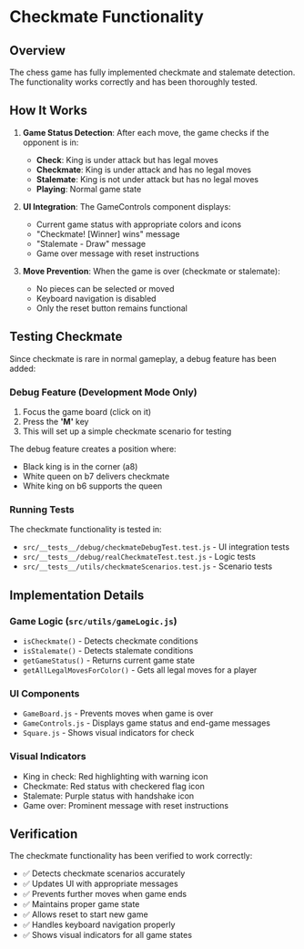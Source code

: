# Checkmate Functionality

## Overview

The chess game has fully implemented checkmate and stalemate detection. The functionality works correctly and has been thoroughly tested.

## How It Works

1. **Game Status Detection**: After each move, the game checks if the opponent is in:

   - **Check**: King is under attack but has legal moves
   - **Checkmate**: King is under attack and has no legal moves
   - **Stalemate**: King is not under attack but has no legal moves
   - **Playing**: Normal game state

2. **UI Integration**: The GameControls component displays:

   - Current game status with appropriate colors and icons
   - "Checkmate! [Winner] wins" message
   - "Stalemate - Draw" message
   - Game over message with reset instructions

3. **Move Prevention**: When the game is over (checkmate or stalemate):
   - No pieces can be selected or moved
   - Keyboard navigation is disabled
   - Only the reset button remains functional

## Testing Checkmate

Since checkmate is rare in normal gameplay, a debug feature has been added:

### Debug Feature (Development Mode Only)

1. Focus the game board (click on it)
2. Press the **'M'** key
3. This will set up a simple checkmate scenario for testing

The debug feature creates a position where:

- Black king is in the corner (a8)
- White queen on b7 delivers checkmate
- White king on b6 supports the queen

### Running Tests

The checkmate functionality is tested in:

- `src/__tests__/debug/checkmateDebugTest.test.js` - UI integration tests
- `src/__tests__/debug/realCheckmateTest.test.js` - Logic tests
- `src/__tests__/utils/checkmateScenarios.test.js` - Scenario tests

## Implementation Details

### Game Logic (`src/utils/gameLogic.js`)

- `isCheckmate()` - Detects checkmate conditions
- `isStalemate()` - Detects stalemate conditions
- `getGameStatus()` - Returns current game state
- `getAllLegalMovesForColor()` - Gets all legal moves for a player

### UI Components

- `GameBoard.js` - Prevents moves when game is over
- `GameControls.js` - Displays game status and end-game messages
- `Square.js` - Shows visual indicators for check

### Visual Indicators

- King in check: Red highlighting with warning icon
- Checkmate: Red status with checkered flag icon
- Stalemate: Purple status with handshake icon
- Game over: Prominent message with reset instructions

## Verification

The checkmate functionality has been verified to work correctly:

- ✅ Detects checkmate scenarios accurately
- ✅ Updates UI with appropriate messages
- ✅ Prevents further moves when game ends
- ✅ Maintains proper game state
- ✅ Allows reset to start new game
- ✅ Handles keyboard navigation properly
- ✅ Shows visual indicators for all game states
